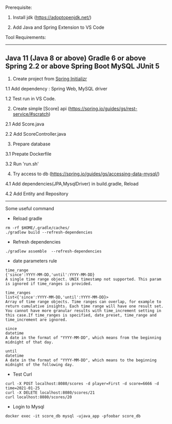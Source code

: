 Prerequisite:

1. Install jdk (https://adoptopenjdk.net/)

2. Add Java and Spring Extension to VS Code

Tool Requirements:

----------
Java 11 (Java 8 or above)
Gradle 6 or above
Spring 2.2 or above
Spring Boot
MySQL
JUnit 5
----------

1. Create project from [Spring Initializr](https://start.spring.io/)
    
  1.1 Add dependency : Spring Web, MySQL driver

  1.2 Test run in VS Code.

2. Create simple [Score] api (https://spring.io/guides/gs/rest-service/#scratch)

  2.1 Add Score.java

  2.2 Add ScoreController.java

3. Prepare database

  3.1 Prepate Dockerfile

  3.2 Run 'run.sh'

4. Try access to db (https://spring.io/guides/gs/accessing-data-mysql/)

  4.1 Add dependencies(JPA,MysqlDriver) in build.gradle, Reload

  4.2 Add Entity and Repository

----------

Some useful command

- Reload gradle

```
rm -rf $HOME/.gradle/caches/
./gradlew build --refresh-dependencies
```

- Refresh dependencies

```
./gradlew assemble  --refresh-dependencies
```

- date parameters rule

```
time_range
{'since':YYYY-MM-DD,'until':YYYY-MM-DD}
A single time range object. UNIX timestamp not supported. This param is ignored if time_ranges is provided.

time_ranges
list<{'since':YYYY-MM-DD,'until':YYYY-MM-DD}>
Array of time range objects. Time ranges can overlap, for example to return cumulative insights. Each time range will have one result set. You cannot have more granular results with time_increment setting in this case.If time_ranges is specified, date_preset, time_range and time_increment are ignored.

since
datetime
A date in the format of "YYYY-MM-DD", which means from the beginning midnight of that day.

until
datetime
A date in the format of "YYYY-MM-DD", which means to the beginning midnight of the following day.
```

- Test Curl 

```
curl -X POST localhost:8080/scores -d player=First -d score=6666 -d time=2021-01-25
curl -X DELETE localhost:8080/scores/21
curl localhost:8080/scores/20
```

- Login to Mysql

```
docker exec -it score_db mysql -ujava_app -pfoobar score_db
```